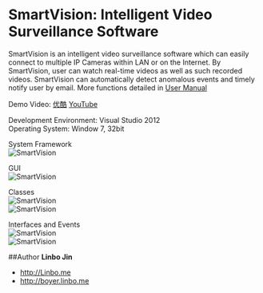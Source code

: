 SmartVision: Intelligent Video Surveillance Software
===========

SmartVision is an intelligent video surveillance software which can easily connect to multiple IP Cameras within LAN or on the Internet. By SmartVision, user can watch real-time videos as well as such recorded videos. SmartVision can automatically detect anomalous events and timely notify user by email. More functions detailed in [User Manual](https://github.com/linbojin/SmartVision/blob/master/Smart%20Vision%20V1.0/Smart%20Vision%20User%20Manual%20V1.0.pdf)

Demo Video: [优酷](http://v.youku.com/v_show/id_XNTc3ODE3NzA4.html) [YouTube](http://youtu.be/aIQP0J82IWA)

Development Environment: Visual Studio 2012 <br/>
Operating System: Window 7, 32bit

System Framework<br/>
![SmartVision](https://raw.githubusercontent.com/linbojin/SmartVision/master/Smart%20Vision%20V1.0/doc/Framework.png)

GUI<br/>
![SmartVision](https://raw.githubusercontent.com/linbojin/SmartVision/master/Smart%20Vision%20V1.0/doc/Window.png)

Classes<br/>
![SmartVision](https://raw.githubusercontent.com/linbojin/SmartVision/master/Smart%20Vision%20V1.0/doc/Classes.png)<br/>
![SmartVision](https://raw.githubusercontent.com/linbojin/SmartVision/master/Smart%20Vision%20V1.0/doc/Classlevels.png)

Interfaces and Events<br/>
![SmartVision](https://raw.githubusercontent.com/linbojin/SmartVision/master/Smart%20Vision%20V1.0/doc/Events.png)<br/>
![SmartVision](https://raw.githubusercontent.com/linbojin/SmartVision/master/Smart%20Vision%20V1.0/doc/VideoSource.png)

##Author
**Linbo Jin**

+ http://Linbo.me
+ http://boyer.linbo.me
